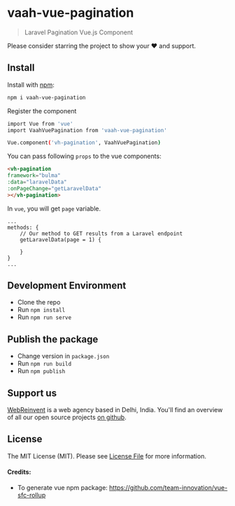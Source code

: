 # vaah-vue-pagination

> Laravel Pagination Vue.js Component

Please consider starring the project to show your :heart: and support.


## Install

Install with [npm](https://www.npmjs.com/):

```sh
npm i vaah-vue-pagination
```

Register the component

```sh
import Vue from 'vue'
import VaahVuePagination from 'vaah-vue-pagination'

Vue.component('vh-pagination', VaahVuePagination)
```

You can pass following `props` to the vue components:

```html
<vh-pagination 
framework="bulma"
:data="laravelData"
:onPageChange="getLaravelData"
></vh-pagination>
```

In `vue`, you will get `page` variable.
```vue
...
methods: {
    // Our method to GET results from a Laravel endpoint
    getLaravelData(page = 1) {
        
    }
}
...
```

## Development Environment
- Clone the repo
- Run `npm install`
- Run `npm run serve`

## Publish the package
- Change version in `package.json`
- Run `npm run build`
- Run `npm publish`


## Support us

[WebReinvent](https://www.webreinvent.com) is a web agency based in Delhi, India. You'll find an overview of all our open source projects [on github](https://github.com/webreinvent).

## License

The MIT License (MIT). Please see [License File](LICENSE) for more information.

#### Credits:
- To generate vue npm package:
https://github.com/team-innovation/vue-sfc-rollup